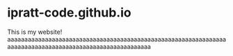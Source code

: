 # ipratt-code.github.io
This is my website!<br>
aaaaaaaaaaaaaaaaaaaaaaaaaaaaaaaaaaaaaaaaaaaaaaaaaaaaaaaaaaaaaaaaaaaaaaaaaaaaaaaaaaaaaaaaaaaaaaaaaaaaaaaaaa
